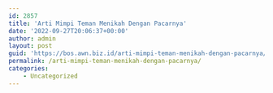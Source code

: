 ```yaml
---
id: 2857
title: 'Arti Mimpi Teman Menikah Dengan Pacarnya'
date: '2022-09-27T20:06:37+00:00'
author: admin
layout: post
guid: 'https://bos.awn.biz.id/arti-mimpi-teman-menikah-dengan-pacarnya/'
permalink: /arti-mimpi-teman-menikah-dengan-pacarnya/
categories:
    - Uncategorized
---
```


